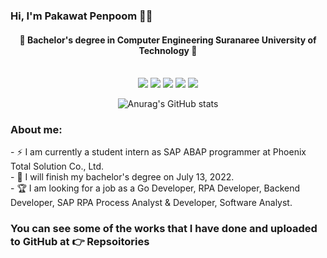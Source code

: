 ### Hi, I'm Pakawat Penpoom 🐱‍🏍

<div align = 'center'>
 

 <p>
   <h4>
     🎃 Bachelor's degree in Computer Engineering Suranaree University of Technology 🎃<br><br>
   </h4>
  </p>
 
![](https://github-profile-summary-cards.vercel.app/api/cards/profile-details?username=pakawatkung&theme=dracula)
![](http://github-profile-summary-cards.vercel.app/api/cards/repos-per-language?username=pakawatkung&theme=dracula)
![](http://github-profile-summary-cards.vercel.app/api/cards/most-commit-language?username=pakawatkung&theme=dracula)
![](http://github-profile-summary-cards.vercel.app/api/cards/stats?username=pakawatkung&theme=dracula)
![](http://github-profile-summary-cards.vercel.app/api/cards/productive-time?username=pakawatkung&theme=dracula&utcOffset=7)


![Anurag's GitHub stats](https://github-readme-stats.vercel.app/api?username=pakawatkung&show_icons=true&theme=synthwave) 


 
 </div>
 
 <h3> About me: </h3>
- ⚡ I am currently a student intern as SAP ABAP programmer at Phoenix Total Solution Co., Ltd.<br>
- 🎉 I will finish my bachelor's degree on July 13, 2022.<br>
- 🏆 I am looking for a job as a Go Developer, RPA Developer, Backend Developer, SAP RPA Process Analyst & Developer, Software Analyst.<br>
 

 
 <h3>You can see some of the works that I have done and uploaded to GitHub at 👉 Repsoitories </h3>

